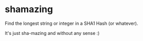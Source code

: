 # shamazing
Find the longest string or integer in a SHA1 Hash (or whatever).

It's just sha-mazing and without any sense :)